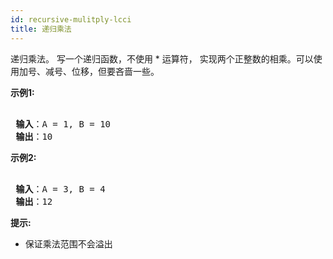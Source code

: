 ```yaml
---
id: recursive-mulitply-lcci
title: 递归乘法
---
```

递归乘法。 写一个递归函数，不使用 * 运算符， 实现两个正整数的相乘。可以使用加号、减号、位移，但要吝啬一些。

 **示例1:**


<pre><br/><strong> 输入</strong>：A = 1, B = 10<br/><strong> 输出</strong>：10<br/></pre>

 **示例2:**


<pre><br/><strong> 输入</strong>：A = 3, B = 4<br/><strong> 输出</strong>：12<br/></pre>

 **提示:**

- 保证乘法范围不会溢出